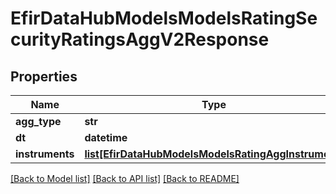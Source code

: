 # EfirDataHubModelsModelsRatingSecurityRatingsAggV2Response

## Properties
Name | Type | Description | Notes
------------ | ------------- | ------------- | -------------
**agg_type** | **str** |  | [optional] 
**dt** | **datetime** |  | [optional] 
**instruments** | [**list[EfirDataHubModelsModelsRatingAggInstrument]**](EfirDataHubModelsModelsRatingAggInstrument.md) |  | [optional] 

[[Back to Model list]](../README.md#documentation-for-models) [[Back to API list]](../README.md#documentation-for-api-endpoints) [[Back to README]](../README.md)

